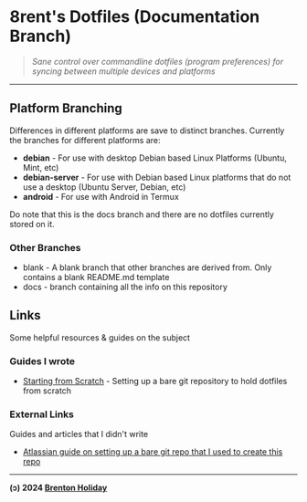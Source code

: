 # 8rent's Dotfiles (Documentation Branch)

> *Sane control over commandline dotfiles (program preferences) for syncing between multiple devices and platforms*

---

## Platform Branching

Differences in different platforms are save to distinct branches. Currently the branches for different platforms are:

- **debian** - For use with desktop Debian based Linux Platforms (Ubuntu, Mint, etc)
- **debian-server** - For use with Debian based Linux platforms that do not use a desktop (Ubuntu Server, Debian, etc)
- **android** - For use with Android in Termux

Do note that this is the docs branch and there are no dotfiles currently stored on it.

### Other Branches

- blank - A blank branch that other branches are derived from. Only contains a blank README.md template
- docs - branch containing all the info on this repository

## Links

Some helpful resources & guides on the subject

### Guides I wrote

- [Starting from Scratch](starting-from-scratch/README.md) - Setting up a bare git repository to hold dotfiles from scratch

### External Links

Guides and articles that I didn't write

- [Atlassian guide on setting up a bare git repo that I used to create this repo](https://www.atlassian.com/git/tutorials/dotfiles)

---

**(ɔ) 2024 [Brenton Holiday](https://brenton.holiday)**
